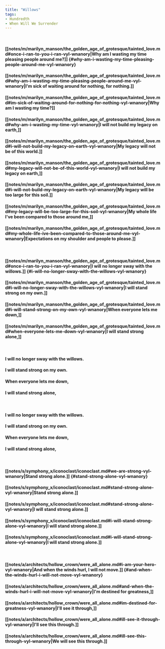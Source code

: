 ```yaml
---
title: "Willows"
tags:
- Hundredth
- When Will We Surrender
---
```

&nbsp;
#### [[notes/m/marilyn_manson/the_golden_age_of_grotesque/tainted_love.md#once-i-ran-to-you-i-ran-vyl-wnanory|Why am I wasting my time pleasing people around me?]] {#why-am-i-wasting-my-time-pleasing-people-around-me-vyl-wnanory}
#### [[notes/m/marilyn_manson/the_golden_age_of_grotesque/tainted_love.md#why-am-i-wasting-my-time-pleasing-people-around-me-vyl-wnanory|I'm sick of waiting around for nothing, for nothing.]]
#### [[notes/m/marilyn_manson/the_golden_age_of_grotesque/tainted_love.md#im-sick-of-waiting-around-for-nothing-for-nothing-vyl-wnanory|Why am I wasting my time?]]
#### [[notes/m/marilyn_manson/the_golden_age_of_grotesque/tainted_love.md#why-am-i-wasting-my-time-vyl-wnanory|I will not build my legacy on earth,]]
#### [[notes/m/marilyn_manson/the_golden_age_of_grotesque/tainted_love.md#i-will-not-build-my-legacy-on-earth-vyl-wnanory|My legacy will not be of this world.]]
#### [[notes/m/marilyn_manson/the_golden_age_of_grotesque/tainted_love.md#my-legacy-will-not-be-of-this-world-vyl-wnanory|I will not build my legacy on earth,]]
#### [[notes/m/marilyn_manson/the_golden_age_of_grotesque/tainted_love.md#i-will-not-build-my-legacy-on-earth-vyl-wnanory|My legacy will be too large for this soil.]]
#### [[notes/m/marilyn_manson/the_golden_age_of_grotesque/tainted_love.md#my-legacy-will-be-too-large-for-this-soil-vyl-wnanory|My whole life I've been compared to those around me,]]
#### [[notes/m/marilyn_manson/the_golden_age_of_grotesque/tainted_love.md#my-whole-life-ive-been-compared-to-those-around-me-vyl-wnanory|Expectations on my shoulder and people to please.]]
&nbsp;
#### [[notes/m/marilyn_manson/the_golden_age_of_grotesque/tainted_love.md#once-i-ran-to-you-i-ran-vyl-wnanory|I will no longer sway with the willows.]] {#i-will-no-longer-sway-with-the-willows-vyl-wnanory}
#### [[notes/m/marilyn_manson/the_golden_age_of_grotesque/tainted_love.md#i-will-no-longer-sway-with-the-willows-vyl-wnanory|I will stand strong on my own.]]
#### [[notes/m/marilyn_manson/the_golden_age_of_grotesque/tainted_love.md#i-will-stand-strong-on-my-own-vyl-wnanory|When everyone lets me down,]]
#### [[notes/m/marilyn_manson/the_golden_age_of_grotesque/tainted_love.md#when-everyone-lets-me-down-vyl-wnanory|I will stand strong alone,]]
&nbsp;
#### I will no longer sway with the willows.
#### I will stand strong on my own.
#### When everyone lets me down,
#### I will stand strong alone,
&nbsp;
#### I will no longer sway with the willows.
#### I will stand strong on my own.
#### When everyone lets me down,
#### I will stand strong alone,
&nbsp;
#### [[notes/s/symphony_x/iconoclast/iconoclast.md#we-are-strong-vyl-wnanory|Stand strong alone.]] {#stand-strong-alone-vyl-wnanory}
#### [[notes/s/symphony_x/iconoclast/iconoclast.md#stand-strong-alone-vyl-wnanory|Stand strong alone.]]
#### [[notes/s/symphony_x/iconoclast/iconoclast.md#stand-strong-alone-vyl-wnanory|I will stand strong alone.]]
#### [[notes/s/symphony_x/iconoclast/iconoclast.md#i-will-stand-strong-alone-vyl-wnanory|I will stand strong alone.]]
#### [[notes/s/symphony_x/iconoclast/iconoclast.md#i-will-stand-strong-alone-vyl-wnanory|I will stand strong alone.]]
&nbsp;
#### [[notes/a/architects/hollow_crown/were_all_alone.md#i-am-your-hero-vyl-wnanory|And when the winds hurl, I will not move.]] {#and-when-the-winds-hurl-i-will-not-move-vyl-wnanory}
#### [[notes/a/architects/hollow_crown/were_all_alone.md#and-when-the-winds-hurl-i-will-not-move-vyl-wnanory|I'm destined for greatness,]]
#### [[notes/a/architects/hollow_crown/were_all_alone.md#im-destined-for-greatness-vyl-wnanory|I'll see it through,]]
#### [[notes/a/architects/hollow_crown/were_all_alone.md#ill-see-it-through-vyl-wnanory|I'll see this through.]]
#### [[notes/a/architects/hollow_crown/were_all_alone.md#ill-see-this-through-vyl-wnanory|We will see this through.]]

